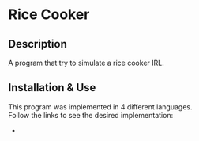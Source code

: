 # Rice Cooker
## Description
A program that try to simulate a rice cooker IRL.

## Installation & Use
This program was implemented in 4 different languages.  
Follow the links to see the desired implementation:
* []()